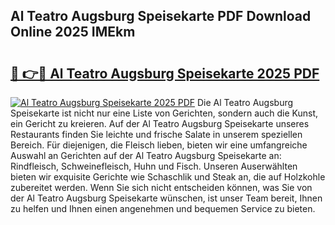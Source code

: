 ## Al Teatro Augsburg Speisekarte PDF Download Online 2025 IMEkm

# <h2><a href="http://gc8gdj.nevu.top/?p=Al+Teatro+Augsburg+Speisekarte">🔗 👉🔴 Al Teatro Augsburg Speisekarte 2025 PDF</a></h2>

[![Al Teatro Augsburg Speisekarte 2025 PDF](https://i.imgur.com/dBaPXMq.png)](http://gc8gdj.nevu.top/?p=Al+Teatro+Augsburg+Speisekarte)
Die Al Teatro Augsburg Speisekarte ist nicht nur eine Liste von Gerichten, sondern auch die Kunst, ein Gericht zu kreieren. Auf der Al Teatro Augsburg Speisekarte unseres Restaurants finden Sie leichte und frische Salate in unserem speziellen Bereich. Für diejenigen, die Fleisch lieben, bieten wir eine umfangreiche Auswahl an Gerichten auf der Al Teatro Augsburg Speisekarte an: Rindfleisch, Schweinefleisch, Huhn und Fisch. Unseren Auserwählten bieten wir exquisite Gerichte wie Schaschlik und Steak an, die auf Holzkohle zubereitet werden. Wenn Sie sich nicht entscheiden können, was Sie von der Al Teatro Augsburg Speisekarte wünschen, ist unser Team bereit, Ihnen zu helfen und Ihnen einen angenehmen und bequemen Service zu bieten.
